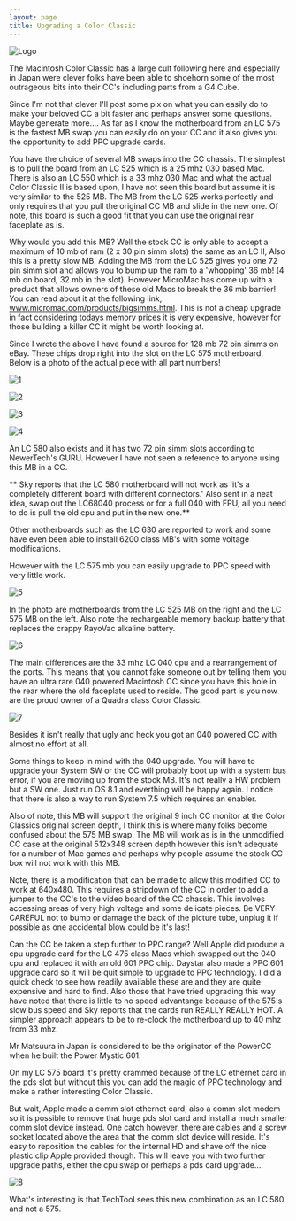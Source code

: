 ```yaml
---
layout: page
title: Upgrading a Color Classic
---
```


![Logo](/mac/cc/img/logo.jpg)

The Macintosh Color Classic has a large cult following here and especially in Japan were clever folks have been able to shoehorn some of the most outrageous bits into their CC's including parts from a G4 Cube.

Since I'm not that clever I'll post some pix on what you can easily do to make your beloved CC a bit faster and perhaps answer some questions. Maybe generate more.... As far as I know the motherboard from an LC 575 is the fastest MB swap you can easily do on your CC and it also gives you the opportunity to add PPC upgrade cards.

You have the choice of several MB swaps into the CC chassis. The simplest is to pull the board from an LC 525 which is a 25 mhz 030 based Mac. There is also an LC 550 which is a 33 mhz 030 Mac and what the actual Color Classic II is based upon, I have not seen this board but assume it is very similar to the 525 MB. The MB from the LC 525 works perfectly and only requires that you pull the original CC MB and slide in the new one. Of note, this board is such a good fit that you can use the original rear faceplate as is.

Why would you add this MB? Well the stock CC is only able to accept a maximum of 10 mb of ram (2 x 30 pin simm slots) the same as an LC II, Also this is a pretty slow MB. Adding the MB from the LC 525 gives you one 72 pin simm slot and allows you to bump up the ram to a 'whopping' 36 mb! (4 mb on board, 32 mb in the slot). However MicroMac has come up with a product that allows owners of these old Macs to break the 36 mb barrier! You can read about it at the following link, www.micromac.com/products/bigsimms.html. This is not a cheap upgrade in fact considering todays memory prices it is very expensive, however for those building a killer CC it might be worth looking at.

Since I wrote the above I have found a source for 128 mb 72 pin simms on eBay. These chips drop right into the slot on the LC 575 motherboard. Below is a photo of the actual piece with all part numbers! 

![1](/mac/cc/img/1.jpg)

![2](/mac/cc/img/2.jpg)

![3](/mac/cc/img/3.jpg)

![4](/mac/cc/img/4.jpg)

An LC 580 also exists and it has two 72 pin simm slots according to NewerTech's GURU. However I have not seen a reference to anyone using this MB in a CC.

** Sky reports that the LC 580 motherboard will not work as 'it's a completely different board with different connectors.' Also sent in a neat idea, swap out the LC68040 process or for a full 040 with FPU, all you need to do is pull the old cpu and put in the new one.**

Other motherboards such as the LC 630 are reported to work and some have even been able to install 6200 class MB's with some voltage modifications.

However with the LC 575 mb you can easily upgrade to PPC speed with very little work. 

![5](/mac/cc/img/5.jpg)

In the photo are motherboards from the LC 525 MB on the right and the LC 575 MB on the left. Also note the rechargeable memory backup battery that replaces the crappy RayoVac alkaline battery. 

![6](/mac/cc/img/6.jpg)

The main differences are the 33 mhz LC 040 cpu and a rearrangement of the ports. This means that you cannot fake someone out by telling them you have an ultra rare 040 powered Macintosh CC since you have this hole in the rear where the old faceplate used to reside. The good part is you now are the proud owner of a Quadra class Color Classic. 

![7](/mac/cc/img/7.jpg)

Besides it isn't really that ugly and heck you got an 040 powered CC with almost no effort at all.

Some things to keep in mind with the 040 upgrade. You will have to upgrade your System SW or the CC will probably boot up with a system bus error, if you are moving up from the stock MB. It's not really a HW problem but a SW one. Just run OS 8.1 and everthing will be happy again. I notice that there is also a way to run System 7.5 which requires an enabler.

Also of note, this MB will support the original 9 inch CC monitor at the Color Classics original screen depth, I think this is where many folks become confused about the 575 MB swap. The MB will work as is in the unmodified CC case at the original 512x348 screen depth however this isn't adequate for a number of Mac games and perhaps why people assume the stock CC box will not work with this MB.

Note, there is a modification that can be made to allow this modified CC to work at 640x480. This requires a stripdown of the CC in order to add a jumper to the CC's to the video board of the CC chassis. This involves accessing areas of very high voltage and some delicate pieces. Be VERY CAREFUL not to bump or damage the back of the picture tube, unplug it if possible as one accidental blow could be it's last! 

Can the CC be taken a step further to PPC range? Well Apple did produce a cpu upgrade card for the LC 475 class Macs which swapped out the 040 cpu and replaced it with an old 601 PPC chip. Daystar also made a PPC 601 upgrade card so it will be quit simple to upgrade to PPC technology. I did a quick check to see how readily available these are and they are quite expensive and hard to find. Also those that have tried upgrading this way have noted that there is little to no speed advantange because of the 575's slow bus speed and Sky reports that the cards run REALLY REALLY HOT. A simpler approach appears to be to re-clock the motherboard up to 40 mhz from 33 mhz. 

Mr Matsuura in Japan is considered to be the originator of the PowerCC when he built the Power Mystic 601.

On my LC 575 board it's pretty crammed because of the LC ethernet card in the pds slot but without this you can add the magic of PPC technology and make a rather interesting Color Classic.

But wait, Apple made a comm slot ethernet card, also a comm slot modem so it is possible to remove that huge pds slot card and install a much smaller comm slot device instead. One catch however, there are cables and a screw socket located above the area that the comm slot device will reside. It's easy to reposition the cables for the internal HD and shave off the nice plastic clip Apple provided though. This will leave you with two further upgrade paths, either the cpu swap or perhaps a pds card upgrade.... 

![8](/mac/cc/img/8.jpg)

What's interesting is that TechTool sees this new combination as an LC 580 and not a 575. 



